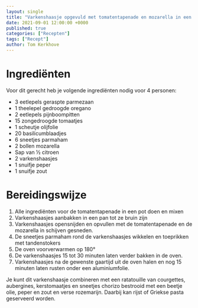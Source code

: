 ```yaml
---
layout: single
title: "Varkenshaasje opgevuld met tomatentapenade en mozarella in een jasje van parmaham"
date: 2021-09-01 12:00:00 +0000
published: true
categories: ["Recepten"]
tags: ["Recept"]
author: Tom Kerkhove
---
```


# Ingrediënten

Voor dit gerecht heb je volgende ingrediënten nodig voor 4 personen:

- 3 eetlepels geraspte parmezaan
- 1 theelepel gedroogde oregano
- 2 eetlepels pijnboompitten
- 15 zongedroogde tomaatjes
- 1 scheutje olijfolie
- 20 basilicumblaadjes
- 6 sneetjes parmaham
- 2 bollen mozarella
- Sap van ½ citroen
- 2 varkenshaasjes
- 1 snuifje peper
- 1 snuifje zout

# Bereidingswijze

1. Alle ingrediënten voor de tomatentapenade in een pot doen en mixen
2. Varkenshaasjes aanbakken in een pan tot ze bruin zijn
3. Varkenshaasjes opensnijden en opvullen met de tomatentapenade en de mozarella in schijven gesneden.
4. De sneetjes parmaham rond de varkenshaasjes wikkelen en toeprikken met tandenstokers
5. De oven voorverwarmen op 180°
6. De varkenshaasjes 15 tot 30 minuten laten verder bakken in de oven.
7. Varkenshaasjes na de gewenste gaartijd uit de oven halen en nog 15 minuten laten rusten onder een aluminiumfolie.

Je kunt dit varkenshaasje combineren met een ratatouille van courgettes, aubergines, kerstomaatjes  en sneetjes chorizo bestrooid met een beetje olie, peper en zout en verse rozemarijn. Daarbij kan rijst of Griekse pasta geserveerd worden.
